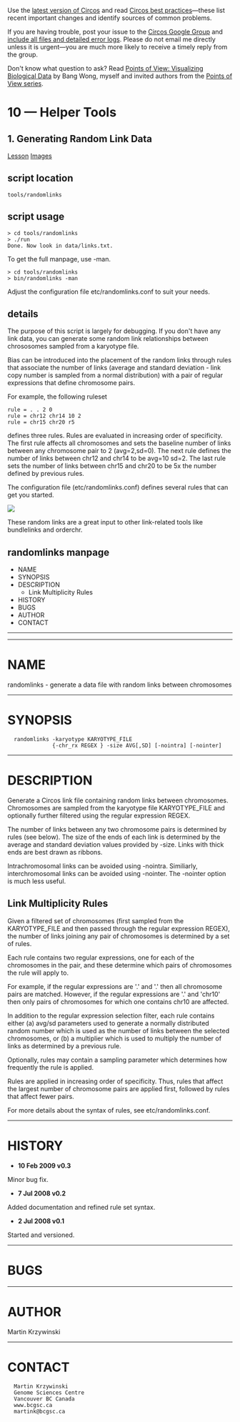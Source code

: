 Use the [latest version of Circos](/software/download/circos/) and read
[Circos best
practices](/documentation/tutorials/reference/best_practices/)—these list
recent important changes and identify sources of common problems.

If you are having trouble, post your issue to the [Circos Google
Group](https://groups.google.com/group/circos-data-visualization) and [include
all files and detailed error logs](/support/support/). Please do not email me
directly unless it is urgent—you are much more likely to receive a timely
reply from the group.

Don't know what question to ask? Read [Points of View: Visualizing Biological
Data](https://www.nature.com/nmeth/journal/v9/n12/full/nmeth.2258.html) by
Bang Wong, myself and invited authors from the [Points of View
series](https://mk.bcgsc.ca/pointsofview).

# 10 — Helper Tools

## 1\. Generating Random Link Data

[Lesson](/documentation/tutorials/utilities/random_links/lesson)
[Images](/documentation/tutorials/utilities/random_links/images)

## script location

    
    
    tools/randomlinks
    

## script usage

    
    
    > cd tools/randomlinks
    > ./run
    Done. Now look in data/links.txt.
    

To get the full manpage, use -man.

    
    
    > cd tools/randomlinks
    > bin/randomlinks -man
    

Adjust the configuration file etc/randomlinks.conf to suit your needs.

## details

The purpose of this script is largely for debugging. If you don't have any
link data, you can generate some random link relationships between chrososomes
sampled from a karyotype file.

Bias can be introduced into the placement of the random links through rules
that associate the number of links (average and standard deviation - link copy
number is sampled from a normal distribution) with a pair of regular
expressions that define chromosome pairs.

For example, the following ruleset

    
    
    rule = . . 2 0
    rule = chr12 chr14 10 2
    rule = chr15 chr20 r5
    

defines three rules. Rules are evaluated in increasing order of specificity.
The first rule affects all chromosomes and sets the baseline number of links
between any chromosome pair to 2 (avg=2,sd=0). The next rule defines the
number of links between chr12 and chr14 to be avg=10 sd=2. The last rule sets
the number of links between chr15 and chr20 to be 5x the number defined by
previous rules.

The configuration file (etc/randomlinks.conf) defines several rules that can
get you started.

![](/circos/images/circos-random.png)

These random links are a great input to other link-related tools like
bundlelinks and orderchr.

## randomlinks manpage

  * NAME
  * SYNOPSIS
  * DESCRIPTION
    * Link Multiplicity Rules
  * HISTORY
  * BUGS
  * AUTHOR
  * CONTACT

* * *

* * *

# NAME

randomlinks - generate a data file with random links between chromosomes

* * *

# SYNOPSIS

    
    
      randomlinks -karyotype KARYOTYPE_FILE 
                  {-chr_rx REGEX } -size AVG[,SD] [-nointra] [-nointer]

* * *

# DESCRIPTION

Generate a Circos link file containing random links between chromosomes.
Chromosomes are sampled from the karyotype file KARYOTYPE_FILE and optionally
further filtered using the regular expression REGEX.

The number of links between any two chromosome pairs is determined by rules
(see below). The size of the ends of each link is determined by the average
and standard deviation values provided by -size. Links with thick ends are
best drawn as ribbons.

Intrachromosomal links can be avoided using -nointra. Similiarly,
interchromosomal links can be avoided using -nointer. The -nointer option is
much less useful.

## Link Multiplicity Rules

Given a filtered set of chromosomes (first sampled from the KARYOTYPE_FILE and
then passed through the regular expression REGEX), the number of links joining
any pair of chromosomes is determined by a set of rules.

Each rule contains two regular expressions, one for each of the chromosomes in
the pair, and these determine which pairs of chromosomes the rule will apply
to.

For example, if the regular expressions are '.' and '.' then all chromosome
pairs are matched. However, if the regular expressions are '.' and 'chr10'
then only pairs of chromosomes for which one contains chr10 are affected.

In addition to the regular expression selection filter, each rule contains
either (a) avg/sd parameters used to generate a normally distributed random
number which is used as the number of links between the selected chromosomes,
or (b) a multiplier which is used to multiply the number of links as
determined by a previous rule.

Optionally, rules may contain a sampling parameter which determines how
frequently the rule is applied.

Rules are applied in increasing order of specificity. Thus, rules that affect
the largest number of chromosome pairs are applied first, followed by rules
that affect fewer pairs.

For more details about the syntax of rules, see etc/randomlinks.conf.

* * *

# HISTORY

  * **10 Feb 2009 v0.3**  

Minor bug fix.

  * **7 Jul 2008 v0.2**  

Added documentation and refined rule set syntax.

  * **2 Jul 2008 v0.1**  

Started and versioned.

* * *

# BUGS

* * *

# AUTHOR

Martin Krzywinski

* * *

# CONTACT

    
    
      Martin Krzywinski
      Genome Sciences Centre
      Vancouver BC Canada
      www.bcgsc.ca
      martink@bcgsc.ca

